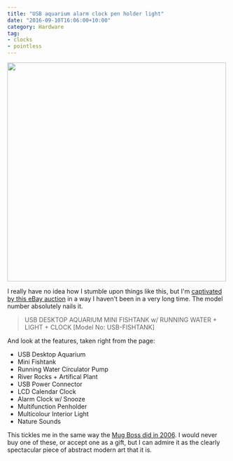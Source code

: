 ```yaml
---
title: "USB aquarium alarm clock pen holder light"
date: "2016-09-10T16:06:00+10:00"
category: Hardware
tag:
- clocks
- pointless
---
```

<p><img src="https://rubenerd.com/files/2016/usb-fishtank-alarm.jpg" alt="" srcset="https://rubenerd.com/files/2016/usb-fishtank-alarm.jpg 1x, https://rubenerd.com/files/2016/usb-fishtank-alarm@2x.jpg 2x" style="width:500px; height:px" /></p>

I really have no idea how I stumble upon things like this, but I'm [captivated by this eBay auction] in a way I haven't been in a very long time. The model number absolutely nails it.

> USB DESKTOP AQUARIUM MINI FISHTANK
> w/ RUNNING WATER + LIGHT + CLOCK
> [Model No: USB-FISHTANK] 

And look at the features, taken right from the page:

* USB Desktop Aquarium
* Mini Fishtank
* Running Water Circulator Pump
* River Rocks + Artifical Plant
* USB Power Connector
* LCD Calendar Clock
* Alarm Clock w/ Snooze
* Multifunction Penholder
* Multicolour Interior Light
* Nature Sounds

This tickles me in the same way the [Mug Boss did in 2006]. I would never buy one of these, or accept one as a gift, but I can admire it as the clearly spectacular piece of abstract modern art that it is.

[captivated by this eBay auction]: http://www.ebay.com.au/itm/USB-DESKTOP-AQUARIUM-MINI-FISH-TANK-WATER-PUMP-LIGHT-CALENDAR-ALARM-CLOCK-BLACK-/111987513684
[Mug Boss did in 2006]: https://rubenerd.com/the-mug-boss-from-think-geek/

